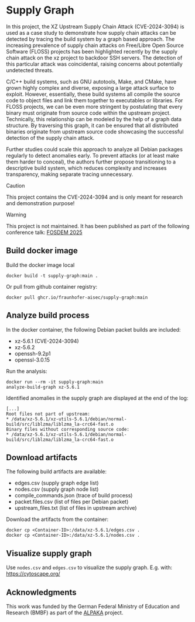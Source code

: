 # Supply Graph
In this project, the XZ Upstream Supply Chain Attack (CVE-2024-3094) is used as a case study to demonstrate how supply chain attacks can be detected by tracing the build system by a graph based approach. The increasing prevalence of supply chain attacks on Free/Libre Open Source Software (FLOSS) projects has been highlighted recently by the supply chain attack on the xz project to backdoor SSH servers. The detection of this particular attack was coincidental, raising concerns about potentially undetected threats.

C/C++ build systems, such as GNU autotools, Make, and CMake, have grown highly complex and diverse, exposing a large attack surface to exploit. However, essentially, these build systems all compile the source code to object files and link them together to executables or libraries. For FLOSS projects, we can be even more stringent by postulating that every binary must originate from source code within the upstream project. Technically, this relationship can be modeled by the help of a graph data structure. By traversing this graph, it can be ensured that all distributed binaries originate from upstream source code showcasing the successful detection of the supply chain attack.

Further studies could scale this approach to analyze all Debian packages regularly to detect anomalies early. To prevent attacks (or at least make them harder to conceal), the authors further propose transitioning to a descriptive build system, which reduces complexity and increases transparency, making separate tracing unnecessary.

> [!CAUTION]
> This project contains the CVE-2024-3094 and is only meant for research and demonstration purpose!

> [!WARNING]
> This project is not maintained. It has been published as part of the following conference talk: [FOSDEM 2025](https://fosdem.org/2025/schedule/event/fosdem-2025-5224-finding-anomalies-in-the-debian-packaging-system-to-detect-supply-chain-attacks/)

## Build docker image
Build the docker image local
```
docker build -t supply-graph:main .
```

Or pull from github container registry:
```
docker pull ghcr.io/fraunhofer-aisec/supply-graph:main
```

## Analyze build process
In the docker container, the following Debian packet builds are included:
* xz-5.6.1 (CVE-2024-3094)
* xz-5.6.2
* openssh-9.2p1
* openssl-3.0.15

Run the analysis:
```
docker run --rm -it supply-graph:main
analyze-build-graph xz-5.6.1
```
Identified anomalies in the supply graph are displayed at the end of the log:
```
[...]
Root files not part of upstream:
* /data/xz-5.6.1/xz-utils-5.6.1/debian/normal-build/src/liblzma/liblzma_la-crc64-fast.o
Binary files without corresponding source code:
* /data/xz-5.6.1/xz-utils-5.6.1/debian/normal-build/src/liblzma/liblzma_la-crc64-fast.o
```

## Download artifacts
The following build artifacts are available:
* edges.csv (supply graph edge list)
* nodes.csv (supply graph node list)
* compile_commands.json (trace of build process)
* packet.files.csv (list of files per Debian packet)
* upstream_files.txt (list of files in upstream archive)

Download the artifacts from the container:
```
docker cp <Container-ID>:/data/xz-5.6.1/edges.csv .
docker cp <Container-ID>:/data/xz-5.6.1/nodes.csv .
```

## Visualize supply graph
Use `nodes.csv` and `edges.csv` to visualize the supply graph.
E.g. with: https://cytoscape.org/

## Acknowledgments

This work was funded by the German Federal Ministry of Education and Research (BMBF) as part of the [ALPAKA](https://www.forschung-it-sicherheit-kommunikationssysteme.de/projekte/alpaka) project.